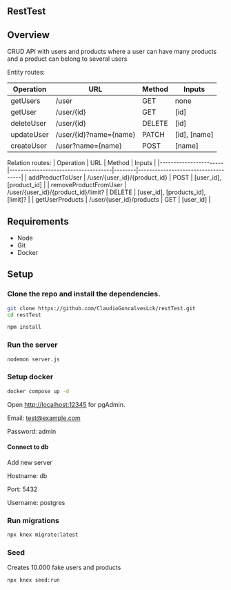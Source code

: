 ## RestTest

## Overview

CRUD API with users and products where a user can have many products and a product can belong to several users

Entity routes:

| Operation  | URL                    | Method | Inputs       |
|------------|------------------------|--------|--------------|
| getUsers   | /user                  | GET    | none         |
| getUser    | /user/{id}             | GET    | [id]         |
| deleteUser | /user/{id}             | DELETE | [id]         |
| updateUser | /user/{id}?name={name} | PATCH  | [id], [name] |
| createUser | /user?name={name}      | POST   | [name]       |

Relation routes: 
| Operation             | URL                                 | Method | Inputs                             |
|-----------------------|-------------------------------------|--------|------------------------------------|
| addProductToUser      | /user/{user_id}/{product_id}        | POST   | [user_id], [product_id]            |
| removeProductFromUser | /user/{user_id}/{product_id}/limit? | DELETE | [user_id], [products_id], [limit]? |
| getUserProducts       | /user/{user_id}/products            | GET    | [user_id]                          |


## Requirements

* Node
* Git
* Docker

## Setup

### Clone the repo and install the dependencies.

```bash
git clone https://github.com/ClaudioGoncalvesLck/restTest.git
cd restTest
```

```bash
npm install
```

### Run the server

```bash
nodemon server.js
```

### Setup docker

```bash
docker compose up -d
```

Open [http://localhost:12345](http://localhost:3000) for pgAdmin.

Email: test@example.com

Password: admin

#### Connect to db

Add new server

Hostname: db

Port: 5432

Username: postgres

### Run migrations

```bash
npx knex migrate:latest
```

### Seed
Creates 10.000 fake users and products
```bash
npx knex seed:run
```


